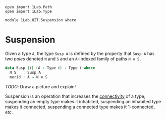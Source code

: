 ```
open import 1Lab.Path
open import 1Lab.Type

module 1Lab.HIT.Suspension where
```

# Suspension

Given a type `A`, the type `Susp A` is defined by the property that `Susp A`
has two _poles_ denoted `N` and `S` and an `A`-indexed family of paths `N ≡ S`.

```agda
data Susp {ℓ} (A : Type ℓ) : Type ℓ where
  N S   : Susp A
  merid : A → N ≡ S

```

*TODO*: Draw a picture and explain!

Suspension is an operation that increases the
[connectivity](https://ncatlab.org/nlab/show/n-connected+space) of a type;
suspending an empty type makes it inhabited, suspending an inhabited type
makes it connected, suspending a connected type makes it 1-connected, etc.
